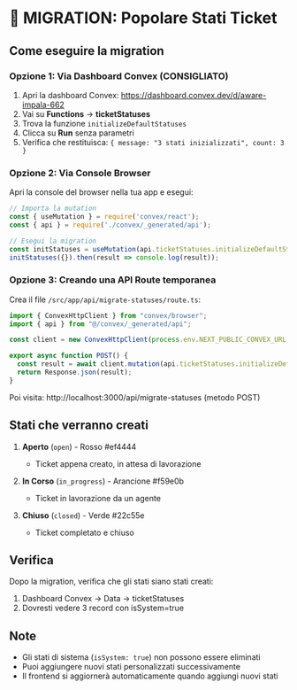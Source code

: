 # 🚀 MIGRATION: Popolare Stati Ticket

## Come eseguire la migration

### Opzione 1: Via Dashboard Convex (CONSIGLIATO)

1. Apri la dashboard Convex: https://dashboard.convex.dev/d/aware-impala-662
2. Vai su **Functions** → **ticketStatuses**
3. Trova la funzione `initializeDefaultStatuses`
4. Clicca su **Run** senza parametri
5. Verifica che restituisca: `{ message: "3 stati inizializzati", count: 3 }`

### Opzione 2: Via Console Browser

Apri la console del browser nella tua app e esegui:

```javascript
// Importa la mutation
const { useMutation } = require('convex/react');
const { api } = require('./convex/_generated/api');

// Esegui la migration
const initStatuses = useMutation(api.ticketStatuses.initializeDefaultStatuses);
initStatuses({}).then(result => console.log(result));
```

### Opzione 3: Creando una API Route temporanea

Crea il file `/src/app/api/migrate-statuses/route.ts`:

```typescript
import { ConvexHttpClient } from "convex/browser";
import { api } from "@/convex/_generated/api";

const client = new ConvexHttpClient(process.env.NEXT_PUBLIC_CONVEX_URL!);

export async function POST() {
  const result = await client.mutation(api.ticketStatuses.initializeDefaultStatuses, {});
  return Response.json(result);
}
```

Poi visita: http://localhost:3000/api/migrate-statuses (metodo POST)

## Stati che verranno creati

1. **Aperto** (`open`) - Rosso #ef4444
   - Ticket appena creato, in attesa di lavorazione
   
2. **In Corso** (`in_progress`) - Arancione #f59e0b
   - Ticket in lavorazione da un agente
   
3. **Chiuso** (`closed`) - Verde #22c55e
   - Ticket completato e chiuso

## Verifica

Dopo la migration, verifica che gli stati siano stati creati:

1. Dashboard Convex → Data → ticketStatuses
2. Dovresti vedere 3 record con isSystem=true

## Note

- Gli stati di sistema (`isSystem: true`) non possono essere eliminati
- Puoi aggiungere nuovi stati personalizzati successivamente
- Il frontend si aggiornerà automaticamente quando aggiungi nuovi stati
